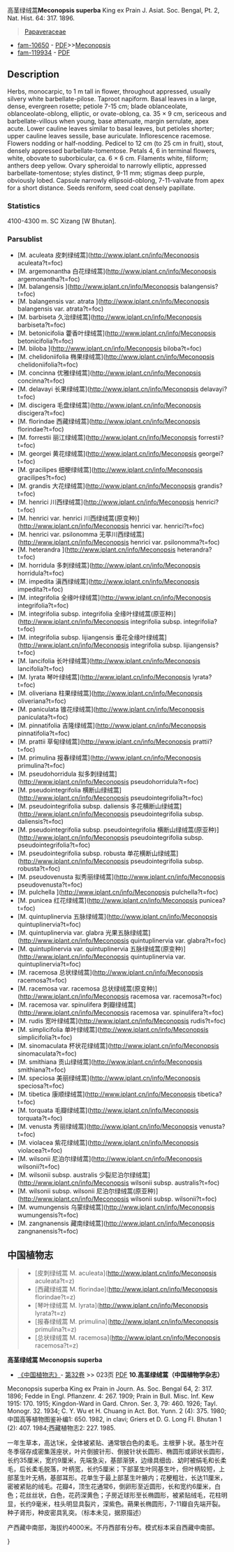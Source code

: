 高茎绿绒蒿**Meconopsis superba** King ex Prain J. Asiat. Soc. Bengal, Pt. 2, Nat. Hist. 64: 317. 1896.

> [Papaveraceae](http://www.iplant.cn/info/Papaveraceae?t=foc)
* [fam-10650](http://www.iplant.cn/foc/fam/10650) - [PDF](http://www.iplant.cn/foc/pdf/Papaveraceae.pdf)>>[Meconopsis](http://www.iplant.cn/info/Meconopsis?t=foc)
* [fam-119934](http://www.iplant.cn/foc/fam/119934) - [PDF](http://www.iplant.cn/foc/pdf/Meconopsis.pdf)
## Description

Herbs, monocarpic, to 1 m tall in flower, throughout appressed, usually silvery white barbellate-pilose. Taproot napiform. Basal leaves in a large, dense, evergreen rosette; petiole 7-15 cm; blade oblanceolate, oblanceolate-oblong, elliptic, or ovate-oblong, ca. 35 × 9 cm, sericeous and barbellate-villous when young, base attenuate, margin serrulate, apex acute. Lower cauline leaves similar to basal leaves, but petioles shorter; upper cauline leaves sessile, base auriculate. Inflorescence racemose. Flowers nodding or half-nodding. Pedicel to 12 cm (to 25 cm in fruit), stout, densely appressed barbellate-tomentose. Petals 4, 6 in terminal flowers, white, obovate to suborbicular, ca. 6 × 6 cm. Filaments white, filiform; anthers deep yellow. Ovary spheroidal to narrowly elliptic, appressed barbellate-tomentose; styles distinct, 9-11 mm; stigmas deep purple, obviously lobed. Capsule narrowly ellipsoid-oblong, 7-11-valvate from apex for a short distance. Seeds reniform, seed coat densely papillate.

### Statistics
4100-4300 m. SC Xizang [W Bhutan].


### Parsublist

* [M.  aculeata  皮刺绿绒蒿](http://www.iplant.cn/info/Meconopsis aculeata?t=foc)
* [M.  argemonantha  白花绿绒蒿](http://www.iplant.cn/info/Meconopsis argemonantha?t=foc)
* [M.  balangensis  ](http://www.iplant.cn/info/Meconopsis balangensis?t=foc)
* [M.  balangensis var. atrata  ](http://www.iplant.cn/info/Meconopsis balangensis var. atrata?t=foc)
* [M.  barbiseta  久治绿绒蒿](http://www.iplant.cn/info/Meconopsis barbiseta?t=foc)
* [M.  betonicifolia  藿香叶绿绒蒿](http://www.iplant.cn/info/Meconopsis betonicifolia?t=foc)
* [M.  biloba  ](http://www.iplant.cn/info/Meconopsis biloba?t=foc)
* [M.  chelidoniifolia  椭果绿绒蒿](http://www.iplant.cn/info/Meconopsis chelidoniifolia?t=foc)
* [M.  concinna  优雅绿绒蒿](http://www.iplant.cn/info/Meconopsis concinna?t=foc)
* [M.  delavayi  长果绿绒蒿](http://www.iplant.cn/info/Meconopsis delavayi?t=foc)
* [M.  discigera  毛盘绿绒蒿](http://www.iplant.cn/info/Meconopsis discigera?t=foc)
* [M.  florindae  西藏绿绒蒿](http://www.iplant.cn/info/Meconopsis florindae?t=foc)
* [M.  forrestii  丽江绿绒蒿](http://www.iplant.cn/info/Meconopsis forrestii?t=foc)
* [M.  georgei  黄花绿绒蒿](http://www.iplant.cn/info/Meconopsis georgei?t=foc)
* [M.  gracilipes  细梗绿绒蒿](http://www.iplant.cn/info/Meconopsis gracilipes?t=foc)
* [M.  grandis  大花绿绒蒿](http://www.iplant.cn/info/Meconopsis grandis?t=foc)
* [M.  henrici  川西绿绒蒿](http://www.iplant.cn/info/Meconopsis henrici?t=foc)
* [M.  henrici var. henrici  川西绿绒蒿(原变种)](http://www.iplant.cn/info/Meconopsis henrici var. henrici?t=foc)
* [M.  henrici var. psilonomma  无葶川西绿绒蒿](http://www.iplant.cn/info/Meconopsis henrici var. psilonomma?t=foc)
* [M.  heterandra  ](http://www.iplant.cn/info/Meconopsis heterandra?t=foc)
* [M.  horridula  多刺绿绒蒿](http://www.iplant.cn/info/Meconopsis horridula?t=foc)
* [M.  impedita  滇西绿绒蒿](http://www.iplant.cn/info/Meconopsis impedita?t=foc)
* [M.  integrifolia  全缘叶绿绒蒿](http://www.iplant.cn/info/Meconopsis integrifolia?t=foc)
* [M.  integrifolia subsp. integrifolia  全缘叶绿绒蒿(原亚种)](http://www.iplant.cn/info/Meconopsis integrifolia subsp. integrifolia?t=foc)
* [M.  integrifolia subsp. lijiangensis  垂花全缘叶绿绒蒿](http://www.iplant.cn/info/Meconopsis integrifolia subsp. lijiangensis?t=foc)
* [M.  lancifolia  长叶绿绒蒿](http://www.iplant.cn/info/Meconopsis lancifolia?t=foc)
* [M.  lyrata  琴叶绿绒蒿](http://www.iplant.cn/info/Meconopsis lyrata?t=foc)
* [M.  oliveriana  柱果绿绒蒿](http://www.iplant.cn/info/Meconopsis oliveriana?t=foc)
* [M.  paniculata  锥花绿绒蒿](http://www.iplant.cn/info/Meconopsis paniculata?t=foc)
* [M.  pinnatifolia  吉隆绿绒蒿](http://www.iplant.cn/info/Meconopsis pinnatifolia?t=foc)
* [M.  prattii  草甸绿绒蒿](http://www.iplant.cn/info/Meconopsis prattii?t=foc)
* [M.  primulina  报春绿绒蒿](http://www.iplant.cn/info/Meconopsis primulina?t=foc)
* [M.  pseudohorridula  拟多刺绿绒蒿](http://www.iplant.cn/info/Meconopsis pseudohorridula?t=foc)
* [M.  pseudointegrifolia  横断山绿绒蒿](http://www.iplant.cn/info/Meconopsis pseudointegrifolia?t=foc)
* [M.  pseudointegrifolia subsp. daliensis  多花横断山绿绒蒿](http://www.iplant.cn/info/Meconopsis pseudointegrifolia subsp. daliensis?t=foc)
* [M.  pseudointegrifolia subsp. pseudointegrifolia  横断山绿绒蒿(原亚种)](http://www.iplant.cn/info/Meconopsis pseudointegrifolia subsp. pseudointegrifolia?t=foc)
* [M.  pseudointegrifolia subsp. robusta  单花横断山绿绒蒿](http://www.iplant.cn/info/Meconopsis pseudointegrifolia subsp. robusta?t=foc)
* [M.  pseudovenusta  拟秀丽绿绒蒿](http://www.iplant.cn/info/Meconopsis pseudovenusta?t=foc)
* [M.  pulchella  ](http://www.iplant.cn/info/Meconopsis pulchella?t=foc)
* [M.  punicea  红花绿绒蒿](http://www.iplant.cn/info/Meconopsis punicea?t=foc)
* [M.  quintuplinervia  五脉绿绒蒿](http://www.iplant.cn/info/Meconopsis quintuplinervia?t=foc)
* [M.  quintuplinervia var. glabra  光果五脉绿绒蒿](http://www.iplant.cn/info/Meconopsis quintuplinervia var. glabra?t=foc)
* [M.  quintuplinervia var. quintuplinervia  五脉绿绒蒿(原变种)](http://www.iplant.cn/info/Meconopsis quintuplinervia var. quintuplinervia?t=foc)
* [M.  racemosa  总状绿绒蒿](http://www.iplant.cn/info/Meconopsis racemosa?t=foc)
* [M.  racemosa var. racemosa  总状绿绒蒿(原变种)](http://www.iplant.cn/info/Meconopsis racemosa var. racemosa?t=foc)
* [M.  racemosa var. spinulifera  刺瓣绿绒蒿](http://www.iplant.cn/info/Meconopsis racemosa var. spinulifera?t=foc)
* [M.  rudis  宽叶绿绒蒿](http://www.iplant.cn/info/Meconopsis rudis?t=foc)
* [M.  simplicifolia  单叶绿绒蒿](http://www.iplant.cn/info/Meconopsis simplicifolia?t=foc)
* [M.  sinomaculata  杯状花绿绒蒿](http://www.iplant.cn/info/Meconopsis sinomaculata?t=foc)
* [M.  smithiana  贡山绿绒蒿](http://www.iplant.cn/info/Meconopsis smithiana?t=foc)
* [M.  speciosa  美丽绿绒蒿](http://www.iplant.cn/info/Meconopsis speciosa?t=foc)
* [M.  tibetica  康顺绿绒蒿](http://www.iplant.cn/info/Meconopsis tibetica?t=foc)
* [M.  torquata  毛瓣绿绒蒿](http://www.iplant.cn/info/Meconopsis torquata?t=foc)
* [M.  venusta  秀丽绿绒蒿](http://www.iplant.cn/info/Meconopsis venusta?t=foc)
* [M.  violacea  紫花绿绒蒿](http://www.iplant.cn/info/Meconopsis violacea?t=foc)
* [M.  wilsonii  尼泊尔绿绒蒿](http://www.iplant.cn/info/Meconopsis wilsonii?t=foc)
* [M.  wilsonii subsp. australis  少裂尼泊尔绿绒蒿](http://www.iplant.cn/info/Meconopsis wilsonii subsp. australis?t=foc)
* [M.  wilsonii subsp. wilsonii  尼泊尔绿绒蒿(原亚种)](http://www.iplant.cn/info/Meconopsis wilsonii subsp. wilsonii?t=foc)
* [M.  wumungensis  乌蒙绿绒蒿](http://www.iplant.cn/info/Meconopsis wumungensis?t=foc)
* [M.  zangnanensis  藏南绿绒蒿](http://www.iplant.cn/info/Meconopsis zangnanensis?t=foc)


## 中国植物志

> * [皮刺绿绒蒿  M.  aculeata](http://www.iplant.cn/info/Meconopsis aculeata?t=z)
> * [西藏绿绒蒿  M.  florindae](http://www.iplant.cn/info/Meconopsis florindae?t=z)
> * [琴叶绿绒蒿  M.  lyrata](http://www.iplant.cn/info/Meconopsis lyrata?t=z)
> * [报春绿绒蒿  M.  primulina](http://www.iplant.cn/info/Meconopsis primulina?t=z)
> * [总状绿绒蒿  M.  racemosa](http://www.iplant.cn/info/Meconopsis racemosa?t=z)

**高茎绿绒蒿 Meconopsis superba**

* [《中国植物志》](http://www.iplant.cn/frps)- [第32卷](http://www.iplant.cn/frps/vol/32) >> 023页 [PDF](http://www.iplant.cn/frps/pdf/32/023.pdf)
**10.高茎绿绒蒿（中国植物学杂志）**

Meconopsis superba King ex Prain in Journ. As. Soc. Bengal 64, 2: 317. 1896; Fedde in Engl. Pflanzenr. 4: 267. 1909; Prain in Bull. Misc. Inf. Kew 1915: 170. 1915; Kingdon-Ward in Gard. Chron. Ser. 3, 79: 460. 1926; Tayl. Monogr. 32. 1934; C. Y. Wu et H. Chuang in Act. Bot. Yunn. 2 (4): 375. 1980;中国高等植物图鉴补编1: 650. 1982, in clavi; Griers et D. G. Long Fl. Bhutan 1 (2): 407. 1984;西藏植物志2: 227. 1985.

一年生草本，高达1米，全体被紧贴、通常银白色的柔毛。主根萝卜状。基生叶在冬季宿存成密集莲座状，叶片倒披针形、倒披针状长圆形、椭圆形或卵状长圆形，长约35厘米，宽约9厘米，先端急尖，基部渐狭，边缘具细齿．幼时被绢毛和长柔毛，后长柔毛脱落，叶柄宽，长约5厘米；下部茎生叶同基生叶，但叶柄较短，上部茎生叶无柄，基部耳形。花单生于最上部茎生叶腋内；花梗粗壮，长达11厘米，密被紧贴的绒毛。花瓣4，顶生花通常6，倒卵形至近圆形，长和宽约6厘米，白色；花丝丝状，白色，花药深黄色；子房近球形至长椭圆形，被紧贴绒毛，花柱明显，长约9毫米，柱头明显具裂片，深紫色。蒴果长椭圆形，7-11瓣自先端开裂。种子肾形，种皮密具乳突。（标本未见，据原描述）

产西藏中南部，海拔约4000米。不丹西部有分布。模式标本采自西藏中南部。

}